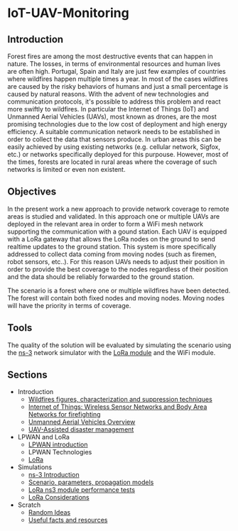# IoT-UAV-Monitoring

## Introduction

Forest fires are among the most destructive events that can happen in nature. The losses, in terms of environmental resources and human lives are often high. Portugal, Spain and Italy are just few examples of countries where wildfires happen multiple times a year. In most of the cases wildfires are caused by the risky behaviors of humans and just a small percentage is caused by natural reasons.
With the advent of new technologies and communication protocols, it's possible to address this problem and react more swiftly to wildfires. In particular the Internet of Things (IoT) and Unmanned Aerial Vehicles (UAVs), most known as drones, are the most promising technologies due to the low cost of deployment and high energy efficiency. 
A suitable communication network needs to be established in order to collect the data that sensors produce. In urban areas this can be easily achieved by using existing networks (e.g. cellular network, Sigfox, etc.) or networks specifically deployed for this purpouse.
However, most of the times, forests are located in rural areas where the coverage of such networks is limited or even non existent. 

## Objectives

In the present work a new approach to provide network coverage to remote areas is studied and validated. 
In this approach one or multiple UAVs are deployed in the relevant area in order to form a WiFi mesh network supporting the communication with a gound station. Each UAV is equipped with a LoRa gateway that allows the LoRa nodes on the ground to send realtime updates to the ground station. This system is more specifically addressed to collect data coming from moving nodes (such as firemen, robot sensors, etc..). For this reason UAVs needs to adjust their position in order to provide the best coverage to the nodes regardless of their position and the data should be reliably forwarded to the ground station.

The scenario is a forest where one or multiple wildfires have been detected. The forest will contain both fixed nodes and moving nodes. Moving nodes will have the priority in terms of coverage.

## Tools

The quality of the solution will be evaluated by simulating the scenario using the [ns-3](https://www.nsnam.org/) network simulator with the [LoRa module](https://github.com/DvdMgr/lorawan) and the WiFi module.

## Sections

* Introduction
  * [Wildfires figures, characterization and suppression techniques](https://github.com/marcostellin/iot-uav-monitoring/blob/master/wildfires-characterization.md)
  * [Internet of Things: Wireless Sensor Networks and Body Area Networks for firefighting](https://github.com/marcostellin/iot-uav-monitoring/blob/master/iot-uav-wildfires-intro.md)
  * [Unmanned Aerial Vehicles Overview](https://github.com/marcostellin/iot-uav-monitoring/blob/master/uav-intro.md)
  * [UAV-Assisted disaster management](https://github.com/marcostellin/iot-uav-monitoring/blob/master/uav-disaster-management.md)
* LPWAN and LoRa
  * [LPWAN introduction](https://github.com/marcostellin/iot-uav-monitoring/blob/master/lpwan-intro.md)
  * LPWAN Technologies
  * [LoRa](https://github.com/marcostellin/iot-uav-monitoring/blob/master/lora.md)
* Simulations
  * [ns-3 Introduction](https://github.com/marcostellin/iot-uav-monitoring/blob/master/ns3-intro.md)
  * [Scenario, parameters, propagation models](https://github.com/marcostellin/iot-uav-monitoring/blob/master/scenario-propagation-model.md)
  * [LoRa ns3 module performance tests](https://github.com/marcostellin/iot-uav-monitoring/blob/master/test-scenarios.md)
  * [LoRa Considerations](https://github.com/marcostellin/iot-uav-monitoring/blob/master/lora-considerations.md)
* Scratch
  * [Random Ideas](https://github.com/marcostellin/iot-uav-monitoring/blob/master/ideas.md)
  * [Useful facts and resources](https://github.com/marcostellin/iot-uav-monitoring/blob/master/useful-resources.md)

